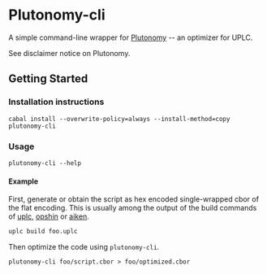# Plutonomy-cli

A simple command-line wrapper for [Plutonomy](https://github.com/well-typed/plutonomy) -- an optimizer for UPLC.

See disclaimer notice on Plutonomy.

## Getting Started

### Installation instructions

```
cabal install --overwrite-policy=always --install-method=copy plutonomy-cli
```

### Usage

```
plutonomy-cli --help
```

#### Example

First, generate or obtain the script as hex encoded single-wrapped cbor of the flat encoding.
This is usually among the output of the build commands of [uplc](https://github.com/ImperatorLang/uplc), [opshin](https://github.com/OpShin/opshin) or [aiken](https://github.com/aiken-lang/aiken).

```bash
uplc build foo.uplc
```

Then optimize the code using `plutonomy-cli`.

```
plutonomy-cli foo/script.cbor > foo/optimized.cbor
```

